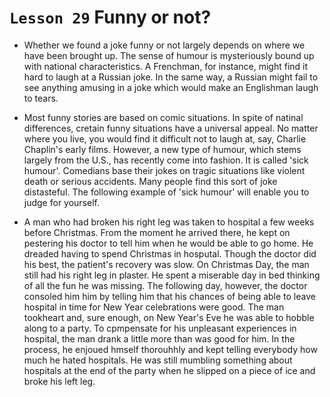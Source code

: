 # `Lesson 29` Funny or not?

* Whether we found a joke funny or not largely depends on where we have been brought up. The sense of humour is mysteriously bound up with national characteristics. A Frenchman, for instance, might find it hard to laugh at a Russian joke. In the same way, a Russian might fail to see anything amusing in a joke which would make an Englishman laugh to tears.

* Most funny stories are based on comic situations. In spite of natinal differences, cretain funny situations have a universal appeal. No matter where you live, you would find it difficult not to laugh at, say, Charlie Chaplin's early films. However, a new type of humour, which stems largely from the U.S., has recently come into fashion. It is called 'sick humour'. Comedians base their jokes on tragic situations like violent death or serious accidents. Many people find this sort of joke distasteful. The following example of 'sick humour' will enable you to judge for yourself.

* A man who had broken his right leg was taken to hospital a few weeks before Christmas. From the moment he arrived there, he kept on pestering his doctor to tell him when he would be able to go home. He dreaded having to spend Christmas in hosputal. Though the doctor did his best, the patient's recovery was slow. On Christmas Day, the man still had his right leg in plaster. He spent a miserable day in bed thinking of all the fun he was missing. The following day, however, the doctor consoled him him by telling him that his chances of being able to leave hospital in time for New Year celebrations were good. The man tookheart and, sure enough, on New Year's Eve he was able to hobble along to a party. To cpmpensate for his unpleasant experiences in hospital, the man drank a little more than was good for him. In the process, he enjoued hmself thorouhhly and kept telling everybody how much he hated hospitals. He was still mumbling something about hospitals at the end of the party when he slipped on a piece of ice and broke his left leg.